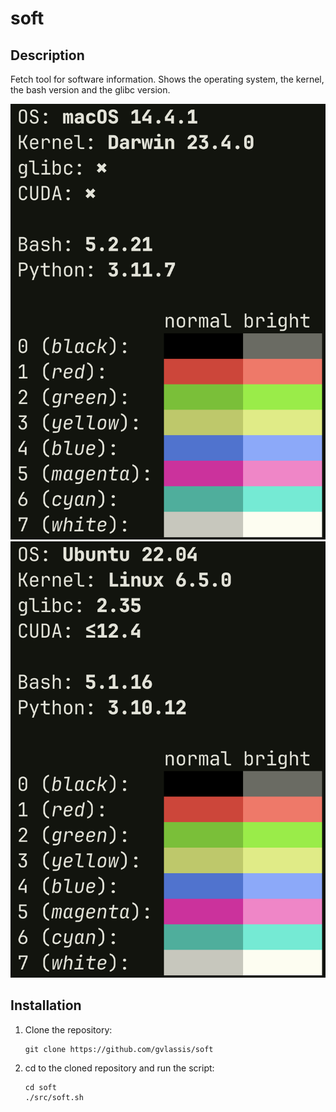 # soft

## Description
Fetch tool for software information. Shows the operating system, the kernel, the bash version and the glibc version.

![macOS](./res/mac.png) ![Linux](./res/linux.png)

## Installation
1)  Clone the repository:

        git clone https://github.com/gvlassis/soft

1)  cd to the cloned repository and run the script:

        cd soft
        ./src/soft.sh
